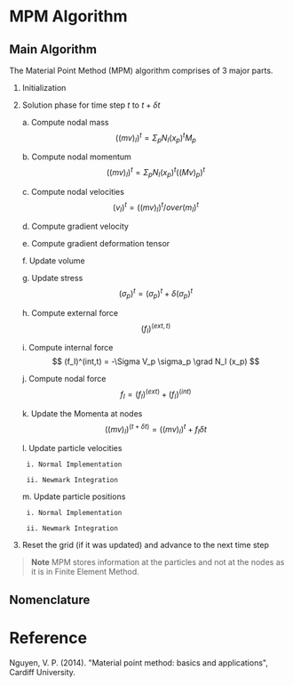 # MPM Algorithm

## Main Algorithm

The Material Point Method (MPM) algorithm comprises of 3 major parts.

1. Initialization

2. Solution phase for time step $t$ to $t + \delta t$

    a. Compute nodal mass 
        $$ ((mv)_I)^t = \Sigma_p N_I(x_p)^t M_p $$

    b. Compute nodal momentum
        $$ ((mv)_I)^t = \Sigma_p N_I(x_p)^t ((Mv)_p)^t $$

    c. Compute nodal velocities
        $$ (v_I)^t = ((mv)_I)^t /over (m_I)^t   $$

    d. Compute gradient velocity
        $$   $$

    e. Compute gradient deformation tensor
        $$   $$

    f. Update volume
        $$   $$

    g. Update stress
        $$ (\sigma_p)^t = (\sigma_p)^t + \delta (\sigma_p)^t   $$

    h. Compute external force
        $$ (f_I)^(ext,t)  $$

    i. Compute internal force
        $$ (f_I)^(int,t) = -\Sigma V_p \sigma_p \grad N_I (x_p) $$

    j. Compute nodal force
        $$ f_I = (f_I)^(ext) + (f_I)^(int)  $$
   
    k. Update the Momenta at nodes
        $$((mv)_I)^(t+\delta t) = ((mv)_I)^t + f_I \delta t$$
   
    l. Update particle velocities
        
        i. Normal Implementation

        ii. Newmark Integration

    m. Update particle positions

        i. Normal Implementation

        ii. Newmark Integration

3. Reset the grid (if it was updated) and advance to the next time step

> **Note** MPM stores information at the particles and not at the nodes as it is in Finite Element Method.

## Nomenclature



# Reference

Nguyen, V. P. (2014). "Material point method: basics and applications", Cardiff University.
